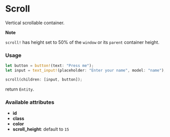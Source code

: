 # Scroll

Vertical scrollable container.

**Note**

`scroll!` has height set to 50% of the `window` or its `parent` container height.

### Usage
```rust
let button = button!(text: "Press me");
let input = text_input!(placeholder: "Enter your name", model: "name");

scroll(children: [input, button]);
```
return `Entity`.

### Available attributes
- **id**
- **class**
- **color**
- **scroll_height**: default to `15`
